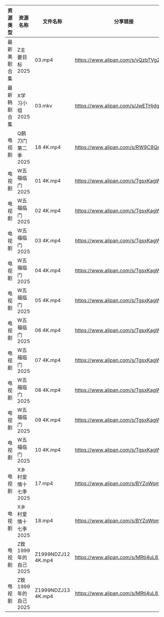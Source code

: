| 资源类型   | 资源名称           | 文件名称               | 分享链接                                 | 更新时间                |
| ------ | -------------- | ------------------ | ------------------------------------ | ------------------- |
| 最新美剧合集 | Z主要目标2025      | 03.mp4             | https://www.alipan.com/s/vQzbTVg25wo | 2025-01-30 14:36:04 |
| 最新韩剧合集 | X学习小组2025      | 03.mkv             | https://www.alipan.com/s/JwETHjdgbg2 | 2025-01-30 22:06:45 |
| 电视剧    | Q鹊刀门第二季2025    | 18  4K.mp4         | https://www.alipan.com/s/RW9C8QeAfMP | 2025-01-30 19:06:19 |
| 电视剧    | W五福临门2025      | 01 4K.mp4          | https://www.alipan.com/s/TgsxKagWFvt | 2025-01-30 19:06:37 |
| 电视剧    | W五福临门2025      | 02 4K.mp4          | https://www.alipan.com/s/TgsxKagWFvt | 2025-01-30 19:06:36 |
| 电视剧    | W五福临门2025      | 03 4K.mp4          | https://www.alipan.com/s/TgsxKagWFvt | 2025-01-30 19:06:36 |
| 电视剧    | W五福临门2025      | 04 4K.mp4          | https://www.alipan.com/s/TgsxKagWFvt | 2025-01-30 19:06:36 |
| 电视剧    | W五福临门2025      | 05 4K.mp4          | https://www.alipan.com/s/TgsxKagWFvt | 2025-01-30 19:06:36 |
| 电视剧    | W五福临门2025      | 06 4K.mp4          | https://www.alipan.com/s/TgsxKagWFvt | 2025-01-30 19:06:36 |
| 电视剧    | W五福临门2025      | 07 4K.mp4          | https://www.alipan.com/s/TgsxKagWFvt | 2025-01-30 19:06:35 |
| 电视剧    | W五福临门2025      | 08 4K.mp4          | https://www.alipan.com/s/TgsxKagWFvt | 2025-01-30 19:06:35 |
| 电视剧    | W五福临门2025      | 09 4K.mp4          | https://www.alipan.com/s/TgsxKagWFvt | 2025-01-30 19:06:35 |
| 电视剧    | W五福临门2025      | 10 4K.mp4          | https://www.alipan.com/s/TgsxKagWFvt | 2025-01-30 19:06:35 |
| 电视剧    | X乡村爱情十七季2025   | 17.mp4             | https://www.alipan.com/s/BYZoWqmYxdR | 2025-01-30 19:06:44 |
| 电视剧    | X乡村爱情十七季2025   | 18.mp4             | https://www.alipan.com/s/BYZoWqmYxdR | 2025-01-30 19:06:43 |
| 电视剧    | Z致1999年的自己2025 | Z1999NDZJ12 4K.mp4 | https://www.alipan.com/s/MRti4uL811P | 2025-01-30 19:07:14 |
| 电视剧    | Z致1999年的自己2025 | Z1999NDZJ13 4K.mp4 | https://www.alipan.com/s/MRti4uL811P | 2025-01-30 19:07:14 |
